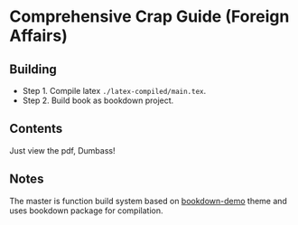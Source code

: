 # Comprehensive Crap Guide (Foreign Affairs)

## Building

- Step 1. Compile latex `./latex-compiled/main.tex`.
- Step 2. Build book as bookdown project.

## Contents

Just view the pdf, Dumbass!

## Notes

The master is function build system based on [bookdown-demo](https://github.com/rstudio/bookdown-demo) theme and uses bookdown package for compilation.
